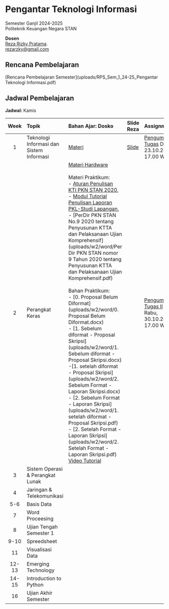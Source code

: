 # Pengantar Teknologi Informasi

Semester Ganjil 2024-2025  
Politeknik Keuangan Negara STAN

**Dosen**  
[Reza Rizky Pratama](https://rezarzky.github.io).    
[rezarzky@gmail.com](mailto:rezarzky@gmail.com)

## Rencana Pembelajaran

[Rencana Pembelajaran Semester](uploads/RPS_Sem_1_24-25_Pengantar Teknologi Informasi.pdf)

## Jadwal Pembelajaran

**Jadwal:** Kamis

| Week | Topik | Bahan Ajar: Dosko | Slide Reza | Assignments |
|:----:|:-------|:-----------------|:-----------|:------------|
| 1    | Teknologi Informasi dan Sistem Informasi | [Materi](uploads/Week1.zip)| [Slide](slides/Week1.pdf)| [Pengumpulan Tugas](https://forms.gle/5JqyJwHnaRARwJWT9) Due: 23.10.2024 17.00 WIB |
| 2    | Perangkat Keras | [Materi Hardware](uploads/w2/Pertemuan_ke-2.pdf)   <br><br> Materi Praktikum: <br> - [Aturan Penulisan KTI PKN STAN 2020](uploads/w2/word/Aturan_Penulisan_Karya_Tulis_Ilmiah_PKN_STAN_2020.pdf),<br> - [Modul Tutorial Penulisan Laporan PKL-Studi Lapangan](uploads/w2/word/Modul_Tutorial_Penulisan_Laporan_PKL-Studi_Lapangan_140203.pdf), <br> - [PerDir PKN STAN No.9 2020 tentang Penyusunan KTTA dan Pelaksanaan Ujian Komprehensif](uploads/w2/word/Per Dir PKN STAN nomor 9 Tahun 2020 tentang Penyusunan KTTA dan Pelaksanaan Ujian Komprehensif.pdf) <br><br> Bahan Praktikum: <br> - [0. Proposal Belum Diformat](uploads/w2/word/0. Proposal Belum Diformat.docx)<br> - [1. Sebelum diformat - Proposal Skripsi](uploads/w2/word/1. Sebelum diformat - Proposal Skripsi.docx) <br> -[1. setelah diformat - Proposal Skripsi](uploads/w2/word/2. Sebelum Format - Laporan Skripsi.docx)  <br> - [2. Sebelum Format - Laporan Skripsi](uploads/w2/word/1. setelah diformat - Proposal Skripsi.pdf) <br> - [2. Setelah Format - Laporan Skripsi](uploads/w2/word/2. Setelah Format - Laporan Skripsi.pdf) <br> [Video Tutorial](https://www.youtube.com/watch?v=FbB4sBNhR-c) | | [Pengumpulan Tugas II](https://forms.gle/xkbdgJWhvWdkFxbz8) Due: Rabu, 30.10.2024 17.00 WIB |
| 3    | Sistem Operasi & Perangkat Lunak |   |   |
| 4    | Jaringan & Telekomunikasi  |    |    |
| 5-6  | Basis Data |    |    |
| 7    | Word Proceesing |  |   |
| 8    |   Ujian Tengah Semester 1   |
| 9-10 | Spreedsheet |  |   |
| 11    |   Visualisasi Data |  |   |
| 12-13 |   Emerging Technology |   |    |
| 14-15 |   Introduction to Python |   |    |
| 16 |   Ujian Akhir Semester    |
